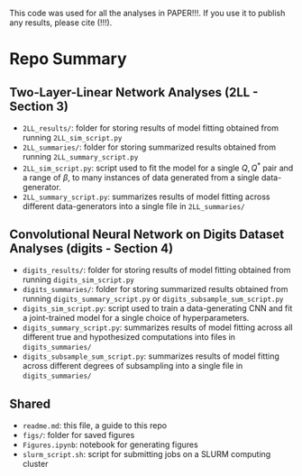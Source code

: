 This code was used for all the analyses in PAPER!!!. If you use it to publish any results, please cite (!!!).

# Repo Summary

## Two-Layer-Linear Network Analyses (2LL - Section 3)

* `2LL_results/`: folder for storing results of model fitting obtained from running `2LL_sim_script.py`
* `2LL_summaries/`: folder for storing summarized results obtained from running `2LL_summary_script.py`
* `2LL_sim_script.py`: script used to fit the model for a single $Q,Q^*$ pair and a range of $\beta$, to many instances of data generated from a single data-generator.
* `2LL_summary_script.py`: summarizes results of model fitting across different data-generators into a single file in `2LL_summaries/`

## Convolutional Neural Network on Digits Dataset Analyses (digits - Section 4)

* `digits_results/`: folder for storing results of model fitting obtained from running `digits_sim_script.py`
* `digits_summaries/`: folder for storing summarized results obtained from running `digits_summary_script.py` or `digits_subsample_sum_script.py`
* `digits_sim_script.py`: script used to train a data-generating CNN and fit a joint-trained model for a single choice of hyperparameters.
* `digits_summary_script.py`: summarizes results of model fitting across all different true and hypothesized computations into files in `digits_summaries/`
* `digits_subsample_sum_script.py`: summarizes results of model fitting across different degrees of subsampling into a single file in `digits_summaries/`

## Shared
* `readme.md`: this file, a guide to this repo
* `figs/`: folder for saved figures
* `Figures.ipynb`: notebook for generating figures
* `slurm_script.sh`: script for submitting jobs on a SLURM computing cluster






